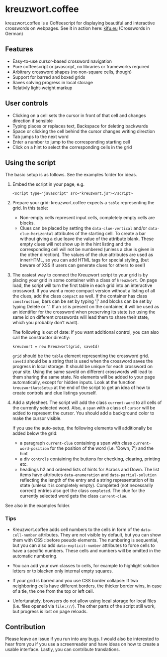 # kreuzwort.coffee

kreuzwort.coffee is a Coffeescript for displaying beautiful and interactive crosswords on webpages. See it in action here: [kifu.eu](http://kifu.eu) (Crosswords in German)

## Features

* Easy-to-use cursor-based crossword navigation
* Pure coffeescript or javascript, no libraries or frameworks required
* Arbitrary crossword shapes (no non-square cells, though)
* Support for barred and boxed grids
* Saves solving progress in local storage
* Relativly light-weight markup

## User controls

* Clicking on a cell sets the cursor in front of that cell and changes direction if sensible
* Typing places or replaces text, Backspace for deleting backwards
* Space or clicking the cell behind the cursor changes writing direction
* Tab jumps to the next word
* Enter a number to jump to the corresponding starting cell
* Click on a hint to select the corresponding cells in the grid

## Using the script

The basic setup is as follows. See the examples folder for ideas.

1.  Embed the script in your page, e.g.

        <script type="javascript" src="kreuzwort.js"></script>

2.  Prepare your grid: kreuzwort.coffee expects a `table` representing the grid. In this table:
    - Non-empty cells represent input cells, completely empty cells are blocks.
    - Clues can be placed by setting the `data-clue-vertical` and/or `data-clue-horizontal` attributes of the starting cell. To create a bar without giving a clue leave the value of the attribute blank. These empty clues will not show up in the hint listing and the corresponding cell will not be numbered (unless a clue is given in the other direction). The values of the clue attributes are used as innerHTML, so you can add HTML tags for special styling, (but beware of XSS if users can generate clues for others to see!)

3.  The easiest way to connect the Kreuzwort script to your grid is by placing your grid in some container with a class of `kreuzwort`. On page load, the script will turn the first table in each grid into an interactive crossword. If you want a more compact version without a listing of all the clues, add the class `compact` as well. If the container has class `construction`, bars can be set by typing '|' and blocks can be set by typing Delete or '.'. If an `id` is present on the container, it will be used as an identifier for the crossword when preserving its state (so using the same id on different crosswords will lead them to share their state, which you probably don’t want).
    
    The following is out of date: If you want additional control, you can also call the constructor directly:
    
        kreuzwort = new Kreuzwort(grid, saveId)
    
    `grid` should be the `table` element representing the crossword grid. `saveId` should be a string that is used when the crossword saves the progress in local storage. It should be unique for each crossword on your site. Using the same saveId on different crosswords will lead to them sharing the same state. No elements will be added to your page automatically, except for hidden inputs. Look at the function `kreuzwortAutoSetup` at the end of the script to get an idea of how to create controls and clue listings yourself.
    
4.  Add a stylesheet. The script will add the class `current-word` to all cells of the currently selected word. Also, a `span` with a class of `cursor` will be added to represent the cursor. You should add a background color to make the cursor visible. 
    
    If you use the auto-setup, the following elements will additionally be added below the grid:
    - a paragraph `current-clue` containing a span with class `current-word-position` for the position of the word (i.e. 'Down, 7') and the hint
    - a div `controls` containing the buttons for checking, clearing, printing etc.
    - headings h2 and ordered lists of hints for Across and Down. The list items have attributes `data-enumeration` and `data-partial-solution` reflecting the length of the entry and a string representation of its state (unless it is completely empty). Completed (not necessarily correct) entries also get the class `completed`. The clue for the currently selected word gets the class `current-clue`.

See also in the examples folder.

### Tips

- Kreuzwort.coffee adds cell numbers to the cells in form of the `data-cell-number` attributes. They are not visible by default, but you can show them with CSS ::before pseudo elements. The numbering is sequential, but you can also add `data-explicit-number` attributes to force cells to have a specific numbers. These cells and numbers will be omitted in the automatic numbering.

- You can add your own classes to cells, for example to highlight solution letters or to blacken only internal empty squares.

- If your grid is barred and you use CSS border collapse: If two neighboring cells have different borders, the thicker border wins, in case of a tie, the one from the top or left cell.

- Unfortunately, browsers do not allow using local storage for local files (i.e. files opened via `file:///`). The other parts of the script still work, but progress is lost on page reloads.

## Contribution

Please leave an issue if you run into any bugs. I would also be interested to hear from you if you use a screenreader and have ideas on how to create a usable interface. Lastly, you can contribute translations.
